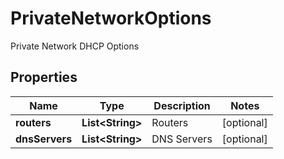 

# PrivateNetworkOptions

Private Network DHCP Options

## Properties

| Name | Type | Description | Notes |
|------------ | ------------- | ------------- | -------------|
|**routers** | **List&lt;String&gt;** | Routers |  [optional] |
|**dnsServers** | **List&lt;String&gt;** | DNS Servers |  [optional] |



